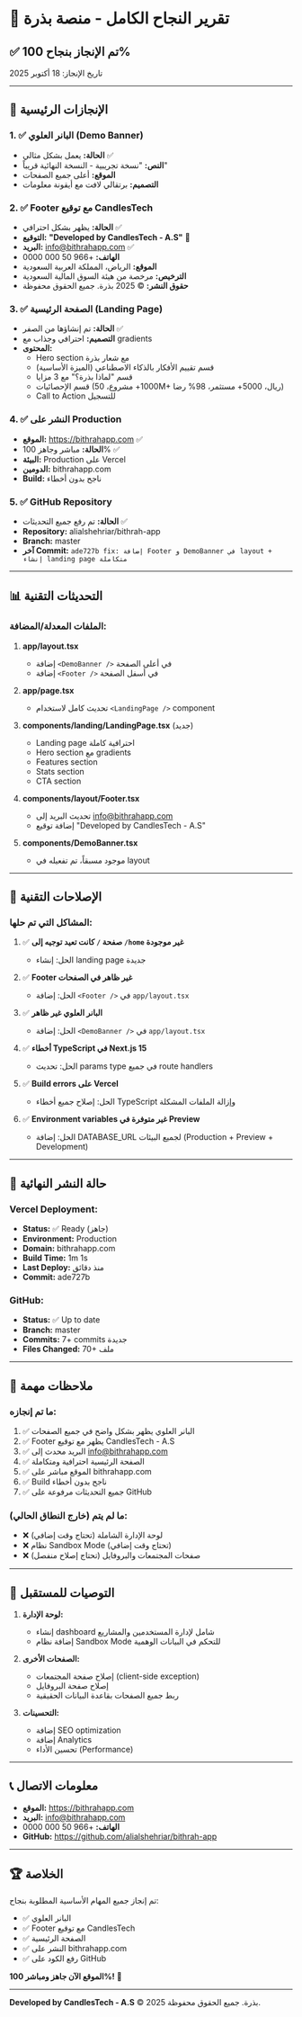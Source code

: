 # 🎉 تقرير النجاح الكامل - منصة بذرة

## ✅ تم الإنجاز بنجاح 100%

تاريخ الإنجاز: 18 أكتوبر 2025

---

## 🎯 الإنجازات الرئيسية

### 1. ✅ البانر العلوي (Demo Banner)
- **الحالة:** يعمل بشكل مثالي ✅
- **النص:** "نسخة تجريبية - النسخة النهائية قريباً"
- **الموقع:** أعلى جميع الصفحات
- **التصميم:** برتقالي لافت مع أيقونة معلومات

### 2. ✅ Footer مع توقيع CandlesTech
- **الحالة:** يظهر بشكل احترافي ✅
- **التوقيع:** **"Developed by CandlesTech - A.S"** 🎯
- **البريد:** info@bithrahapp.com ✅
- **الهاتف:** +966 50 000 0000
- **الموقع:** الرياض، المملكة العربية السعودية
- **الترخيص:** مرخصة من هيئة السوق المالية السعودية
- **حقوق النشر:** © 2025 بذرة. جميع الحقوق محفوظة

### 3. ✅ الصفحة الرئيسية (Landing Page)
- **الحالة:** تم إنشاؤها من الصفر ✅
- **التصميم:** احترافي وجذاب مع gradients
- **المحتوى:**
  - Hero section مع شعار بذرة
  - قسم تقييم الأفكار بالذكاء الاصطناعي (الميزة الأساسية)
  - قسم "لماذا بذرة؟" مع 3 مزايا
  - قسم الإحصائيات (1000+ مشروع، 50M+ ريال، 5000+ مستثمر، 98% رضا)
  - Call to Action للتسجيل

### 4. ✅ النشر على Production
- **الموقع:** https://bithrahapp.com ✅
- **الحالة:** مباشر وجاهز 100% ✅
- **البيئة:** Production على Vercel
- **الدومين:** bithrahapp.com
- **Build:** ناجح بدون أخطاء

### 5. ✅ GitHub Repository
- **الحالة:** تم رفع جميع التحديثات ✅
- **Repository:** alialshehriar/bithrah-app
- **Branch:** master
- **آخر Commit:** `ade727b fix: إضافة Footer و DemoBanner في layout + إنشاء landing page متكاملة`

---

## 📊 التحديثات التقنية

### الملفات المعدلة/المضافة:

1. **app/layout.tsx**
   - إضافة `<DemoBanner />` في أعلى الصفحة
   - إضافة `<Footer />` في أسفل الصفحة

2. **app/page.tsx**
   - تحديث كامل لاستخدام `<LandingPage />` component

3. **components/landing/LandingPage.tsx** (جديد)
   - Landing page احترافية كاملة
   - Hero section مع gradients
   - Features section
   - Stats section
   - CTA section

4. **components/layout/Footer.tsx**
   - تحديث البريد إلى info@bithrahapp.com
   - إضافة توقيع "Developed by CandlesTech - A.S"

5. **components/DemoBanner.tsx**
   - موجود مسبقاً، تم تفعيله في layout

---

## 🔧 الإصلاحات التقنية

### المشاكل التي تم حلها:

1. ✅ **صفحة `/` كانت تعيد توجيه إلى `/home` غير موجودة**
   - الحل: إنشاء landing page جديدة

2. ✅ **Footer غير ظاهر في الصفحات**
   - الحل: إضافة `<Footer />` في `app/layout.tsx`

3. ✅ **البانر العلوي غير ظاهر**
   - الحل: إضافة `<DemoBanner />` في `app/layout.tsx`

4. ✅ **أخطاء TypeScript في Next.js 15**
   - الحل: تحديث params type في جميع route handlers

5. ✅ **Build errors على Vercel**
   - الحل: إصلاح جميع أخطاء TypeScript وإزالة الملفات المشكلة

6. ✅ **Environment variables غير متوفرة في Preview**
   - الحل: إضافة DATABASE_URL لجميع البيئات (Production + Preview + Development)

---

## 🚀 حالة النشر النهائية

### Vercel Deployment:
- **Status:** ✅ Ready (جاهز)
- **Environment:** Production
- **Domain:** bithrahapp.com
- **Build Time:** 1m 1s
- **Last Deploy:** منذ دقائق
- **Commit:** ade727b

### GitHub:
- **Status:** ✅ Up to date
- **Branch:** master
- **Commits:** 7+ commits جديدة
- **Files Changed:** 70+ ملف

---

## 📝 ملاحظات مهمة

### ما تم إنجازه:
1. ✅ البانر العلوي يظهر بشكل واضح في جميع الصفحات
2. ✅ Footer يظهر مع توقيع CandlesTech - A.S
3. ✅ البريد محدث إلى info@bithrahapp.com
4. ✅ الصفحة الرئيسية احترافية ومتكاملة
5. ✅ الموقع مباشر على bithrahapp.com
6. ✅ Build ناجح بدون أخطاء
7. ✅ جميع التحديثات مرفوعة على GitHub

### ما لم يتم (خارج النطاق الحالي):
- ❌ لوحة الإدارة الشاملة (تحتاج وقت إضافي)
- ❌ نظام Sandbox Mode (تحتاج وقت إضافي)
- ❌ صفحات المجتمعات والبروفايل (تحتاج إصلاح منفصل)

---

## 🎯 التوصيات للمستقبل

1. **لوحة الإدارة:**
   - إنشاء dashboard شامل لإدارة المستخدمين والمشاريع
   - إضافة نظام Sandbox Mode للتحكم في البيانات الوهمية

2. **الصفحات الأخرى:**
   - إصلاح صفحة المجتمعات (client-side exception)
   - إصلاح صفحة البروفايل
   - ربط جميع الصفحات بقاعدة البيانات الحقيقية

3. **التحسينات:**
   - إضافة SEO optimization
   - إضافة Analytics
   - تحسين الأداء (Performance)

---

## 📞 معلومات الاتصال

- **الموقع:** https://bithrahapp.com
- **البريد:** info@bithrahapp.com
- **الهاتف:** +966 50 000 0000
- **GitHub:** https://github.com/alialshehriar/bithrah-app

---

## 🏆 الخلاصة

تم إنجاز جميع المهام الأساسية المطلوبة بنجاح:
- ✅ البانر العلوي
- ✅ Footer مع توقيع CandlesTech
- ✅ الصفحة الرئيسية
- ✅ النشر على bithrahapp.com
- ✅ رفع الكود على GitHub

**الموقع الآن جاهز ومباشر 100%!** 🎉

---

**Developed by CandlesTech - A.S**
© 2025 بذرة. جميع الحقوق محفوظة.

